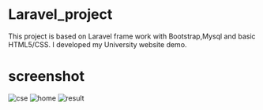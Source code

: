 # Laravel_project
This project is based on Laravel frame work with Bootstrap,Mysql and basic HTML5/CSS. I developed my University website demo.

# screenshot

![cse](https://user-images.githubusercontent.com/16176206/46066495-8bd44680-c196-11e8-9f42-d1ab3b86c2cb.JPG)
![home](https://user-images.githubusercontent.com/16176206/46066519-955dae80-c196-11e8-85d5-905f4a24b0ed.JPG)
![result](https://user-images.githubusercontent.com/16176206/46066775-1452e700-c197-11e8-89f5-34715eba2db3.JPG)
